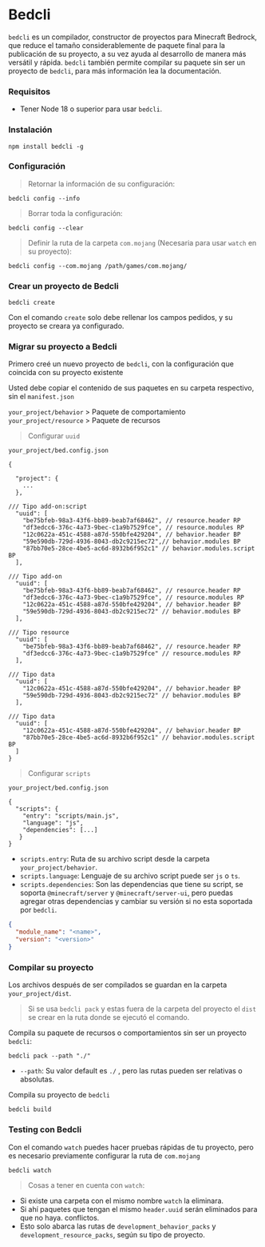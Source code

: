 # Bedcli

`bedcli` es un compilador, constructor de proyectos para Minecraft Bedrock, que reduce el tamaño considerablemente de paquete final para la publicación de su proyecto, a su vez ayuda al desarrollo de manera más versátil y rápida.
`bedcli` también permite compilar su paquete sin ser un proyecto de `bedcli`, para más información lea la documentación.

### Requisitos

- Tener Node 18 o superior para usar `bedcli`.

### Instalación

```shell
npm install bedcli -g
```

### Configuración

> Retornar la información de su configuración:

```shell
bedcli config --info
```

> Borrar toda la configuración:

```shell
bedcli config --clear
```

> Definir la ruta de la carpeta `com.mojang` (Necesaria para usar `watch` en su proyecto):

```shell
bedcli config --com.mojang /path/games/com.mojang/
```

### Crear un proyecto de Bedcli

```shell
bedcli create
```

Con el comando `create` solo debe rellenar los campos pedidos, y su proyecto se creara ya configurado.

### Migrar su proyecto a Bedcli

Primero creé un nuevo proyecto de `bedcli`, con la configuración que coincida con su proyecto existente

Usted debe copiar el contenido de sus paquetes en su carpeta respectivo, sin el `manifest.json`

`your_project/behavior` > Paquete de comportamiento
`your_project/resource` > Paquete de recursos

> Configurar `uuid`

`your_project/bed.config.json`

```json5
{

  "project": {
	...
  },

/// Tipo add-on:script
  "uuid": [
    "be75bfeb-98a3-43f6-bb89-beab7af68462", // resource.header RP
    "df3edcc6-376c-4a73-9bec-c1a9b7529fce", // resource.modules RP
    "12c0622a-451c-4588-a87d-550bfe429204", // behavior.header BP
    "59e590db-729d-4936-8043-db2c9215ec72",// behavior.modules BP
    "87bb70e5-28ce-4be5-ac6d-8932b6f952c1" // behavior.modules.script BP
  ],

/// Tipo add-on
  "uuid": [
    "be75bfeb-98a3-43f6-bb89-beab7af68462", // resource.header RP
	"df3edcc6-376c-4a73-9bec-c1a9b7529fce", // resource.modules RP
	"12c0622a-451c-4588-a87d-550bfe429204", // behavior.header BP
	"59e590db-729d-4936-8043-db2c9215ec72" // behavior.modules BP
  ],

/// Tipo resource
  "uuid": [
	"be75bfeb-98a3-43f6-bb89-beab7af68462", // resource.header RP
	"df3edcc6-376c-4a73-9bec-c1a9b7529fce" // resource.modules RP
  ],

/// Tipo data
  "uuid": [
	"12c0622a-451c-4588-a87d-550bfe429204", // behavior.header BP
	"59e590db-729d-4936-8043-db2c9215ec72" // behavior.modules BP
  ],

/// Tipo data
  "uuid": [
	"12c0622a-451c-4588-a87d-550bfe429204", // behavior.header BP
	"87bb70e5-28ce-4be5-ac6d-8932b6f952c1" // behavior.modules.script BP
  ]
}
```

> Configurar `scripts`

`your_project/bed.config.json`

```json5
{
  "scripts": {
	"entry": "scripts/main.js",
	"language": "js",
	"dependencies": [...]
   }
}
```

- `scripts.entry`: Ruta de su archivo script desde la carpeta `your_project/behavior`.
- `scripts.language`: Lenguaje de su archivo script puede ser `js` o `ts`.
- `scripts.dependencies`: Son las dependencias que tiene su script, se soporta `@minecraft/server` y `@minecraft/server-ui`, pero puedas agregar otras dependencias y cambiar su versión si no esta soportada por `bedcli`.

```json
{
  "module_name": "<name>",
  "version": "<version>"
}
```

### Compilar su proyecto

Los archivos después de ser compilados se guardan en la carpeta `your_project/dist`.

> Si se usa `bedcli pack` y estas fuera de la carpeta del proyecto el `dist` se crear en la ruta donde se ejecutó el comando.

Compila su paquete de recursos o comportamientos sin ser un proyecto `bedcli`:

```shell
bedcli pack --path "./"
```

- `--path`: Su valor default es `./` , pero las rutas pueden ser relativas o absolutas.

Compila su proyecto de `bedcli`

```shell
bedcli build
```

### Testing con Bedcli

Con el comando `watch` puedes hacer pruebas rápidas de tu proyecto, pero es necesario previamente configurar la ruta de `com.mojang`

```shell
bedcli watch
```

> Cosas a tener en cuenta con `watch`:

- Si existe una carpeta con el mismo nombre `watch` la eliminara.
- Si ahí paquetes que tengan el mismo `header.uuid` serán eliminados para que no haya. conflictos.
- Esto solo abarca las rutas de `development_behavior_packs` y `development_resource_packs`, según su tipo de proyecto.
